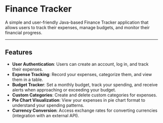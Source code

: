 # Finance Tracker

A simple and user-friendly Java-based Finance Tracker application that allows users to track their expenses, manage budgets, and monitor their financial progress.

---

## Features

- **User Authentication**: Users can create an account, log in, and track their expenses.
- **Expense Tracking**: Record your expenses, categorize them, and view them in a table.
- **Budget Tracker**: Set a monthly budget, track your spending, and receive alerts when approaching or exceeding your budget.
- **Custom Categories**: Create and delete custom categories for expenses.
- **Pie Chart Visualization**: View your expenses in pie chart format to understand your spending patterns.
- **Currency Conversion**: Access exchange rates for converting currencies (integration with an external API).
